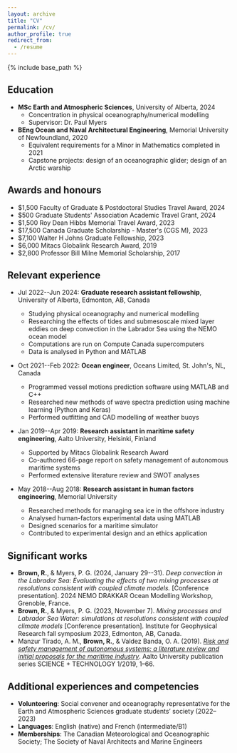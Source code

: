 ```yaml
---
layout: archive
title: "CV"
permalink: /cv/
author_profile: true
redirect_from:
  - /resume
---
```


{% include base_path %}

Education
------
* **MSc Earth and Atmospheric Sciences**, University of Alberta, 2024
  * Concentration in physical oceanography/numerical modelling
  * Supervisor: Dr. Paul Myers
* **BEng Ocean and Naval Architectural Engineering**, Memorial University of Newfoundland, 2020
  * Equivalent requirements for a Minor in Mathematics completed in 2021
  * Capstone projects: design of an oceanographic glider; design of an Arctic warship

Awards and honours
------
* $1,500 Faculty of Graduate & Postdoctoral Studies Travel Award, 2024
* $500 Graduate Students' Association Academic Travel Grant, 2024
* $1,500 Roy Dean Hibbs Memorial Travel Award, 2023
* $17,500 Canada Graduate Scholarship - Master's (CGS M), 2023
* $7,100 Walter H Johns Graduate Fellowship, 2023
* $6,000 Mitacs Globalink Research Award, 2019
* $2,800 Professor Bill Milne Memorial Scholarship, 2017

Relevant experience
------
* Jul 2022--Jun 2024: **Graduate research assistant fellowship**, University of Alberta, Edmonton, AB, Canada
  * Studying physical oceanography and numerical modelling
  * Researching the effects of tides and submesoscale mixed layer eddies on deep convection in
the Labrador Sea using the NEMO ocean model
  * Computations are run on Compute Canada supercomputers
  * Data is analysed in Python and MATLAB

* Oct 2021--Feb 2022: **Ocean engineer**, Oceans Limited, St. John's, NL, Canada
  * Programmed vessel motions prediction software using MATLAB and C++
  * Researched new methods of wave spectra prediction using machine learning (Python and Keras)
  * Performed outfitting and CAD modelling of weather buoys

* Jan 2019--Apr 2019: **Research assistant in maritime safety engineering**, Aalto University, Helsinki, Finland
  * Supported by Mitacs Globalink Research Award
  * Co-authored 66-page report on safety management of autonomous maritime systems
  * Performed extensive literature review and SWOT analyses

* May 2018--Aug 2018: **Research assistant in human factors engineering**, Memorial University
  * Researched methods for managing sea ice in the offshore industry
  * Analysed human-factors experimental data using MATLAB
  * Designed scenarios for a maritime simulator
  * Contributed to experimental design and an ethics application

Significant works
------
* **Brown, R.**, & Myers, P. G. (2024, January 29--31). *Deep convection in the Labrador Sea: Evaluating the effects of two mixing processes at resolutions consistent with coupled climate models.* [Conference presentation]. 2024 NEMO DRAKKAR Ocean Modelling Workshop, Grenoble, France. 
* **Brown, R.**, & Myers, P. G. (2023, November 7). *Mixing processes and Labrador Sea Water: simulations at resolutions consistent with coupled climate models* [Conference presentation]. Institute for Geophysical Research fall symposium 2023, Edmonton, AB, Canada.
* Manzur Tirado, A. M., **Brown, R.**, & Valdez Banda, O. A. (2019). [*Risk and safety management of autonomous systems: a literature review and initial proposals for the maritime industry*](http://urn.fi/URN:ISBN:978-952-60-8499-2). Aalto University publication series SCIENCE + TECHNOLOGY 1/2019, 1–66.

Additional experiences and competencies
------
* **Volunteering**: Social convener and oceanography representative for the Earth and Atmospheric
Sciences graduate students’ society (2022–2023)
* **Languages**: English (native) and French (intermediate/B1)
* **Memberships**: The Canadian Meteorological and Oceanographic Society; The Society of Naval Architects and Marine Engineers
